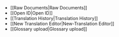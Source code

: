 - [[Raw Documents|Raw Documents]]
- [[Open ID|Open ID]]
- [[Translation History|Translation History]]
- [[New Translation Editor|New-Translation Editor]]
- [[Glossary upload|Glossary upload]]
